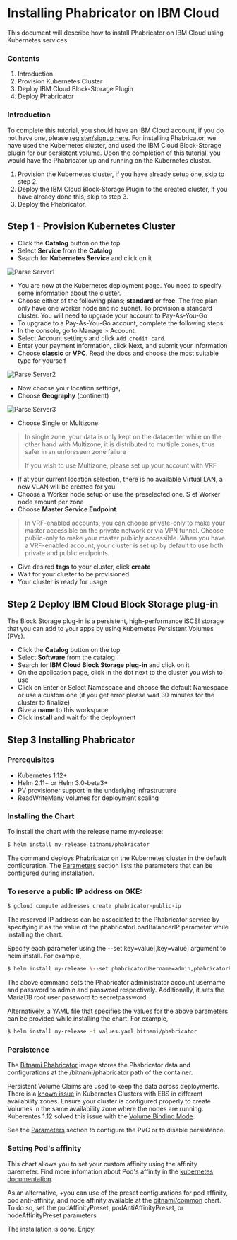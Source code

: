 # Installing Phabricator on IBM Cloud

This document will describe how to install Phabricator on IBM Cloud using Kubernetes services.

### Contents

1. Introduction
2. Provision Kubernetes Cluster
3. Deploy IBM Cloud Block-Storage Plugin
4. Deploy Phabricator

### Introduction

To complete this tutorial, you should have an IBM Cloud account, if you do not have one, please [register/signup here](https://cloud.ibm.com/registration). For installing Phabricator, we have used the Kubernetes cluster, and used the IBM Cloud Block-Storage plugin for our persistent volume. Upon the completion of this tutorial, you would have the Phabricator up and running on the Kubernetes cluster.

1. Provision the Kubernetes cluster, if you have already setup one, skip to step 2.
2. Deploy the IBM Cloud Block-Storage Plugin to the created cluster, if you have already done this, skip to step 3.
3. Deploy the Phabricator.

## Step 1 - Provision Kubernetes Cluster

- Click the **Catalog** button on the top
- Select **Service** from the **Catalog**
- Search for **Kubernetes Service** and click on it


![Parse Server1](https://user-images.githubusercontent.com/5286796/106688265-c4507e80-65f3-11eb-9dbd-288903ff044a.png)

- You are now at the Kubernetes deployment page. You need to specify some information about the cluster.
- Choose either of the following plans; **standard** or **free**. The free plan only have one worker node and no subnet. To provision a standard cluster. You will   need to upgrade your account to Pay-As-You-Go
- To upgrade to a Pay-As-You-Go account, complete the following steps:
- In the console, go to Manage > Account.
- Select Account settings and click `Add credit card`.
- Enter your payment information, click Next, and submit your information
- Choose **classic** or **VPC**. Read the docs and choose the most suitable type for yourself

![Parse Server2](https://user-images.githubusercontent.com/5286796/106688262-c3b7e800-65f3-11eb-8b31-8a3bf0e7e387.png)

- Now choose your location settings,
- Choose **Geography** (continent)

![Parse Server3](https://user-images.githubusercontent.com/5286796/106688258-c1ee2480-65f3-11eb-9196-112a069239c0.png)

- Choose Single or Multizone. 
> In single zone, your data is only kept on the datacenter while on the other hand with Multizone, it is distributed to multiple zones, thus safer in an unforeseen zone failure
>
> If you wish to use Multizone, please set up your account with VRF

- If at your current location selection, there is no available Virtual LAN, a new VLAN will be created for you
- Choose a Worker node setup or use the preselected one. S et Worker node amount per zone
- Choose **Master Service Endpoint**. 

> In VRF-enabled accounts, you can choose private-only to make your master accessible on the private network or via VPN tunnel. Choose public-only to make your master publicly accessible. When you have a VRF-enabled account, your cluster is set up by default to use both private and public endpoints.
- Give desired **tags** to your cluster, click **create**
- Wait for your cluster to be provisioned
- Your cluster is ready for usage

## Step 2 Deploy IBM Cloud Block Storage plug-in

The Block Storage plug-in is a persistent, high-performance iSCSI storage that you can add to your apps by using Kubernetes Persistent Volumes (PVs).

- Click the **Catalog** button on the top
- Select **Software** from the catalog
- Search for **IBM Cloud Block Storage plug-in** and click on it
- On the application page, click in the dot next to the cluster you wish to use
- Click on Enter or Select Namespace and choose the default Namespace or use a custom one (if you get error please wait 30 minutes for the cluster to finalize)
- Give a **name** to this workspace
- Click **install** and wait for the deployment

## Step 3 Installing Phabricator

### Prerequisites

- Kubernetes 1.12+
- Helm 2.11+ or Helm 3.0-beta3+
- PV provisioner support in the underlying infrastructure
- ReadWriteMany volumes for deployment scaling

### Installing the Chart

To install the chart with the release name my-release:

```sh
$ helm install my-release bitnami/phabricator
```

The command deploys Phabricator on the Kubernetes cluster in the default configuration. The [Parameters](https://hub.kubeapps.com/#parameters) section lists the parameters that can be configured during installation.

### To reserve a public IP address on GKE:

```sh
$ gcloud compute addresses create phabricator-public-ip
```

The reserved IP address can be associated to the Phabricator service by specifying it as the value of the phabricatorLoadBalancerIP parameter while installing the chart.

Specify each parameter using the --set key=value[,key=value] argument to helm install. For example,

```sh
$ helm install my-release \--set phabricatorUsername=admin,phabricatorPassword=password,mariadb.mariadbRootPassword=secretpassword \bitnami/phabricator
```

The above command sets the Phabricator administrator account username and password to admin and password respectively. Additionally, it sets the MariaDB root user password to secretpassword.

Alternatively, a YAML file that specifies the values for the above parameters can be provided while installing the chart. For example,

```sh
$ helm install my-release -f values.yaml bitnami/phabricator
```

### Persistence

The [Bitnami Phabricator](https://github.com/bitnami/bitnami-docker-phabricator) image stores the Phabricator data and configurations at the /bitnami/phabricator path of the container.

Persistent Volume Claims are used to keep the data across deployments. There is a [known issue](https://github.com/kubernetes/kubernetes/issues/39178) in Kubernetes Clusters with EBS in different availability zones. Ensure your cluster is configured properly to create Volumes in the same availability zone where the nodes are running. Kuberentes 1.12 solved this issue with the [Volume Binding Mode](https://kubernetes.io/docs/concepts/storage/storage-classes/#volume-binding-mode).

See the [Parameters](https://cloud.ibm.com/catalog/content/phabricator#parameters) section to configure the PVC or to disable persistence.

### Setting Pod's affinity

This chart allows you to set your custom affinity using the affinity paremeter. Find more infomation about Pod's affinity in the [kubernetes documentation](https://kubernetes.io/docs/concepts/configuration/assign-pod-node/#affinity-and-anti-affinity).

As an alternative, +you can use of the preset configurations for pod affinity, pod anti-affinity, and node affinity available at the [bitnami/common](https://github.com/bitnami/charts/tree/master/bitnami/common#affinities) chart. To do so, set the podAffinityPreset, podAntiAffinityPreset, or nodeAffinityPreset parameters

The installation is done. Enjoy!
